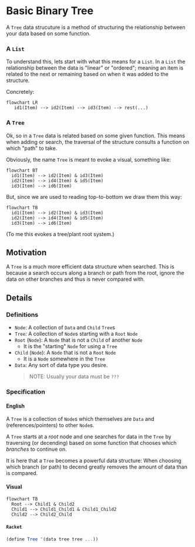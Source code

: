 # Basic Binary Tree

A `Tree` data strucuture is a method of structuring the relationship between
your data based on some function.

### A `List`
To understand this, lets start with what this means for a `List`. In a `List` the relationship between the data is "linear" or "ordered"; meaning an item is related to the next or remaining based on when it was added to the structure.

Concretely:

```mermaid
flowchart LR
   id1(Item) --> id2(Item) --> id3(Item) --> rest(...)
```

### A `Tree`

Ok, so in a `Tree` data is related based on some given function. This means when adding or search, the traversal of the structure consults a function on which "path" to take.

Obviously, the name `Tree` is meant to evoke a visual, something like:

```mermaid
flowchart BT
  id1(Item) --> id2(Item) & id3(Item)
  id2(Item) --> id4(Item) & id5(Item)
  id3(Item) --> id6(Item)
```

But, since we are used to reading top-to-bottom we draw them this way:

```mermaid
flowchart TB
  id1(Item) --> id2(Item) & id3(Item)
  id2(Item) --> id4(Item) & id5(Item)
  id3(Item) --> id6(Item)
```

(To me this evokes a tree/plant root system.)

## Motivation

A `Tree` is a much more efficient data structure when searched. This is because a search occurs along a branch or path from the root, ignore the data on other branches and thus is never compared with.



## Details

### Definitions

* `Node`: A collection of `Data` and `Child` `Tree`s
* `Tree`: A collection of `Node`s starting with a `Root` `Node`
* `Root` (`Node`): A `Node` that is not a `Child` of another `Node`
  * It is the "starting" `Node` for using a `Tree`
* `Child` (`Node`): A `Node` that is not a `Root` `Node`
  * It is a `Node` somewhere in the `Tree`
* `Data`: Any sort of data type you desire.
  > NOTE: Usually your data must be `???`

### Specification

#### English

A `Tree` is a collection of `Node`s which themselves are `Data` and (references/pointers) to other `Node`s.

A `Tree` starts at a _root_ node and one searches for data in the `Tree` by traversing (or decending) based on some function that chooses which _branches_ to continue on.

It is here that a `Tree` becomes a powerful data structure: When choosing which branch (or path) to decend greatly removes the amount of data than is compared.

#### Visual

```mermaid
flowchart TB
  Root --> Child1 & Child2
  Child1 --> Child1_Child1 & Child1_Child2
  Child2 --> Child2_Child
```

#### `Racket`

```scheme
(define Tree '(data tree tree ...))
```
